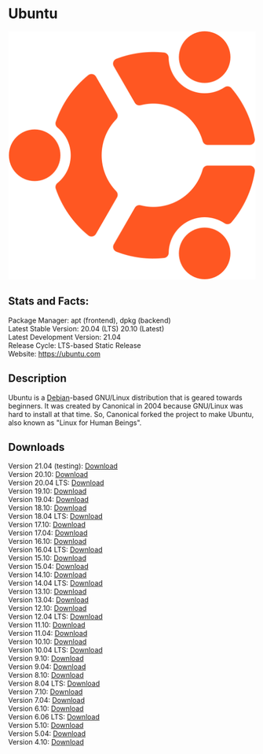 # Ubuntu

![](icons/ubuntu.png)

## Stats and Facts:
Package Manager: apt (frontend), dpkg (backend)<br>
Latest Stable Version: 20.04 (LTS) 20.10 (Latest)<br>
Latest Development Version: 21.04<br>
Release Cycle: LTS-based Static Release<br>
Website: https://ubuntu.com

## Description
Ubuntu is a [Debian](debian.md)-based GNU/Linux distribution that is geared towards beginners. It was created by Canonical in 2004 because GNU/Linux was hard to install at that time. So, Canonical forked the project to make Ubuntu, also known as "Linux for Human Beings".

## Downloads
Version 21.04 (testing): [Download](https://cdimage.ubuntu.com/daily-live/current/hirsute-desktop-amd64.iso)<br>
Version 20.10: [Download](https://releases.ubuntu.com/20.10/ubuntu-20.10-desktop-amd64.iso)<br>
Version 20.04 LTS: [Download](https://releases.ubuntu.com/20.04/ubuntu-20.04.2.0-desktop-amd64.iso)<br>
Version 19.10: [Download](http://old-releases.ubuntu.com/releases/eoan/ubuntu-19.10-desktop-amd64.iso)<br>
Version 19.04: [Download](http://old-releases.ubuntu.com/releases/disco/ubuntu-19.04-desktop-amd64.iso)<br>
Version 18.10: [Download](http://old-releases.ubuntu.com/releases/cosmic/ubuntu-18.10-desktop-amd64.iso)<br>
Version 18.04 LTS: [Download](http://old-releases.ubuntu.com/releases/bionic/ubuntu-18.04-desktop-amd64.iso)<br>
Version 17.10: [Download](http://old-releases.ubuntu.com/releases/artful/ubuntu-17.10-desktop-amd64.iso)<br>
Version 17.04: [Download](http://old-releases.ubuntu.com/releases/zesty/ubuntu-17.04-desktop-amd64.iso)<br>
Version 16.10: [Download](http://old-releases.ubuntu.com/releases/yakkety/ubuntu-16.10-desktop-amd64.iso)<br>
Version 16.04 LTS: [Download](http://old-releases.ubuntu.com/releases/xenial/ubuntu-16.04-desktop-amd64.iso)<br>
Version 15.10: [Download](http://old-releases.ubuntu.com/releases/wily/ubuntu-15.10-desktop-amd64.iso)<br>
Version 15.04: [Download](http://old-releases.ubuntu.com/releases/vivid/ubuntu-15.04-desktop-amd64.iso)<br>
Version 14.10: [Download](http://old-releases.ubuntu.com/releases/utopic/ubuntu-14.10-desktop-amd64.iso)<br>
Version 14.04 LTS: [Download](http://old-releases.ubuntu.com/releases/trusty/ubuntu-14.04-desktop-amd64.iso)<br>
Version 13.10: [Download](http://old-releases.ubuntu.com/releases/saucy/ubuntu-13.10-desktop-amd64.iso)<br>
Version 13.04: [Download](http://old-releases.ubuntu.com/releases/raring/ubuntu-13.04-desktop-amd64.iso)<br>
Version 12.10: [Download](http://old-releases.ubuntu.com/releases/quantal/ubuntu-12.10-desktop-amd64.iso)<br>
Version 12.04 LTS: [Download](http://old-releases.ubuntu.com/releases/precise/ubuntu-12.04-desktop-amd64.iso)<br>
Version 11.10: [Download](http://old-releases.ubuntu.com/releases/oneiric/ubuntu-11.10-desktop-amd64.iso)<br>
Version 11.04: [Download](http://old-releases.ubuntu.com/releases/natty/ubuntu-11.04-desktop-amd64.iso)<br>
Version 10.10: [Download](http://old-releases.ubuntu.com/releases/maverick/ubuntu-10.10-desktop-amd64.iso)<br>
Version 10.04 LTS: [Download](http://old-releases.ubuntu.com/releases/lucid/ubuntu-10.04.1-desktop-amd64.iso)<br>
Version 9.10: [Download](http://old-releases.ubuntu.com/releases/karmic/ubuntu-9.10-server-amd64.iso)<br>
Version 9.04: [Download](http://old-releases.ubuntu.com/releases/jaunty/ubuntu-9.04-desktop-amd64.iso)<br>
Version 8.10: [Download](http://old-releases.ubuntu.com/releases/intrepid/ubuntu-8.10-alternate-amd64.iso)<br>
Version 8.04 LTS: [Download](http://old-releases.ubuntu.com/releases/hardy/ubuntu-8.04.4-desktop-amd64.iso)<br>
Version 7.10: [Download](http://old-releases.ubuntu.com/releases/gutsy/ubuntu-7.10-desktop-amd64.iso)<br>
Version 7.04: [Download](http://old-releases.ubuntu.com/releases/feisty/ubuntu-7.04-desktop-amd64.iso)<br>
Version 6.10: [Download](http://old-releases.ubuntu.com/releases/edgy/ubuntu-6.10-desktop-amd64.iso)<br>
Version 6.06 LTS: [Download](http://old-releases.ubuntu.com/releases/dapper/ubuntu-6.06.1-desktop-amd64.iso)<br>
Version 5.10: [Download](http://old-releases.ubuntu.com/releases/breezy/ubuntu-5.10-install-amd64.iso)<br>
Version 5.04: [Download](http://old-releases.ubuntu.com/releases/hoary/ubuntu-5.04-install-amd64.iso)<br>
Version 4.10: [Download](http://old-releases.ubuntu.com/releases/warty/warty-release-install-amd64.iso)
